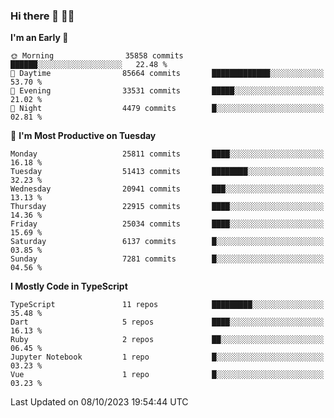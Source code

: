 ### Hi there 👋 🧑‍💻



<!--START_SECTION:waka-->
**I'm an Early 🐤** 

```text
🌞 Morning                35858 commits       ██████░░░░░░░░░░░░░░░░░░░   22.48 % 
🌆 Daytime                85664 commits       █████████████░░░░░░░░░░░░   53.70 % 
🌃 Evening                33531 commits       █████░░░░░░░░░░░░░░░░░░░░   21.02 % 
🌙 Night                  4479 commits        █░░░░░░░░░░░░░░░░░░░░░░░░   02.81 % 
```
📅 **I'm Most Productive on Tuesday** 

```text
Monday                   25811 commits       ████░░░░░░░░░░░░░░░░░░░░░   16.18 % 
Tuesday                  51413 commits       ████████░░░░░░░░░░░░░░░░░   32.23 % 
Wednesday                20941 commits       ███░░░░░░░░░░░░░░░░░░░░░░   13.13 % 
Thursday                 22915 commits       ████░░░░░░░░░░░░░░░░░░░░░   14.36 % 
Friday                   25034 commits       ████░░░░░░░░░░░░░░░░░░░░░   15.69 % 
Saturday                 6137 commits        █░░░░░░░░░░░░░░░░░░░░░░░░   03.85 % 
Sunday                   7281 commits        █░░░░░░░░░░░░░░░░░░░░░░░░   04.56 % 
```


**I Mostly Code in TypeScript** 

```text
TypeScript               11 repos            █████████░░░░░░░░░░░░░░░░   35.48 % 
Dart                     5 repos             ████░░░░░░░░░░░░░░░░░░░░░   16.13 % 
Ruby                     2 repos             ██░░░░░░░░░░░░░░░░░░░░░░░   06.45 % 
Jupyter Notebook         1 repo              █░░░░░░░░░░░░░░░░░░░░░░░░   03.23 % 
Vue                      1 repo              █░░░░░░░░░░░░░░░░░░░░░░░░   03.23 % 
```




 Last Updated on 08/10/2023 19:54:44 UTC
<!--END_SECTION:waka-->



